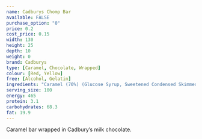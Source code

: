 ```yaml
---
name: Cadburys Chomp Bar
available: FALSE
purchase_option: "0"
price: 0.2
cost_price: 0.15
width: 130
height: 25
depth: 10
weight: 0
brand: Cadburys
type: [Caramel, Chocolate, Wrapped]
colour: [Red, Yellow]
free: [Alcohol, Gelatin]
ingredients: "Caramel (70%) (Glucose Syrup, Sweetened Condensed Skimmed Milk, Vegetable Oil, Glucose-Fructose Syrup, Sugar, Flavourings, Salt, Emulsifier (E471)), Milk Chocolate (Sugar, Dried Whole Milk, Cocoa Butter, Cocoa Mass, Dried Whey, Vegetable Fat, Emulsifier (E442), Flavourings)."
serving_size: 100
energy: 465
protein: 3.1
carbohydrates: 68.3
fat: 19.9
---
```

Caramel bar wrapped in Cadbury’s milk chocolate.